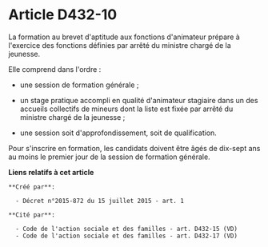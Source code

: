 # Article D432-10

La formation au brevet d'aptitude aux fonctions d'animateur prépare à l'exercice des fonctions définies par arrêté du
ministre chargé de la jeunesse. 

Elle comprend dans l'ordre : 

- une session de formation générale ; 

- un stage pratique accompli en qualité d'animateur stagiaire dans un des accueils collectifs de mineurs dont la liste est
fixée par arrêté du ministre chargé de la jeunesse ; 

- une session soit d'approfondissement, soit de qualification. 

Pour s'inscrire en formation, les candidats doivent être âgés de dix-sept ans au moins le premier jour de la session de
formation générale.

**Liens relatifs à cet article**

	**Créé par**:

	  - Décret n°2015-872 du 15 juillet 2015 - art. 1

	**Cité par**:

	  - Code de l'action sociale et des familles - art. D432-15 (VD)
	  - Code de l'action sociale et des familles - art. D432-17 (VD)
